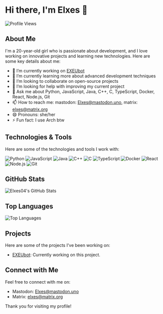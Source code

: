 # Hi there, I'm Elxes 👋

![Profile Views](https://komarev.com/ghpvc/?username=Elxes04&color=blue)

## About Me

I'm a 20-year-old girl who is passionate about development, and I love working on innovative projects and learning new technologies. Here are some key details about me:

- 🔭 I’m currently working on [EXEUbot](https://github.com/Elxes04/EXEUbot)
- 🌱 I’m currently learning more about advanced development techniques
- 👯 I’m looking to collaborate on open-source projects
- 🤔 I’m looking for help with improving my current project
- 💬 Ask me about Python, JavaScript, Java, C++, C, TypeScript, Docker, React, Node.js, Git
- 📫 How to reach me: mastodon: Elxes@mastodon.uno, matrix: elxes@matrix.org
- 😄 Pronouns: she/her
- ⚡ Fun fact: I use Arch btw

## Technologies & Tools

Here are some of the technologies and tools I work with:

![Python](https://img.shields.io/badge/-Python-333333?style=flat&logo=python)
![JavaScript](https://img.shields.io/badge/-JavaScript-333333?style=flat&logo=javascript)
![Java](https://img.shields.io/badge/-Java-333333?style=flat&logo=java)
![C++](https://img.shields.io/badge/-C++-333333?style=flat&logo=cplusplus)
![C](https://img.shields.io/badge/-C-333333?style=flat&logo=c)
![TypeScript](https://img.shields.io/badge/-TypeScript-333333?style=flat&logo=typescript)
![Docker](https://img.shields.io/badge/-Docker-333333?style=flat&logo=docker)
![React](https://img.shields.io/badge/-React-333333?style=flat&logo=react)
![Node.js](https://img.shields.io/badge/-Node.js-333333?style=flat&logo=node.js)
![Git](https://img.shields.io/badge/-Git-333333?style=flat&logo=git)

## GitHub Stats

![Elxes04's GitHub Stats](https://github-readme-stats.vercel.app/api?username=Elxes04&show_icons=true&hide_border=true&count_private=true&theme=radical)

## Top Languages

![Top Languages](https://github-readme-stats.vercel.app/api/top-langs/?username=Elxes04&langs_count=10&layout=compact&theme=radical)

## Projects

Here are some of the projects I've been working on:

- [EXEUbot](https://github.com/Elxes04/EXEUbot): Currently working on this project.

## Connect with Me

Feel free to connect with me on:

- Mastodon: [Elxes@mastodon.uno](https://mastodon.uno/@Elxes)
- Matrix: [elxes@matrix.org](https://matrix.org)

Thank you for visiting my profile!
